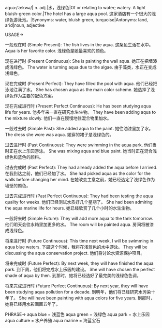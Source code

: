 aqua:/ˈækwə/| n. adj.|水，浅绿色|Of or relating to water; watery.  A light bluish-green color.|The hotel has a large aqua pool.  这家酒店有一个很大的浅绿色游泳池。|Synonyms: water,  bluish green, turquoise|Antonyms: land, arid|noun, adjective

USAGE->

一般现在时 (Simple Present):
The fish lives in the aqua.  这条鱼生活在水中。
Aqua is her favorite color.  浅绿色是她最喜欢的颜色。

现在进行时 (Present Continuous):
She is painting the wall aqua. 她正在把墙漆成浅绿色。
The water is turning aqua due to the algae. 由于藻类，水正在变成浅绿色。

现在完成时 (Present Perfect):
They have filled the pool with aqua.  他们已经把泳池注满了水。
She has chosen aqua as the main color scheme. 她选择了浅绿色作为主要的配色方案。

现在完成进行时 (Present Perfect Continuous):
He has been studying aqua life for years. 他多年来一直在研究水生生物。
They have been adding aqua to the mixture slowly.  他们一直在慢慢地往混合物里加水。

一般过去时 (Simple Past):
She added aqua to the paint.  她往油漆里加了水。
The dress she wore was aqua. 她穿的裙子是浅绿色的。

过去进行时 (Past Continuous):
They were swimming in the aqua park.  他们当时正在水上乐园游泳。
She was mixing aqua and blue paint. 她当时正在混合浅绿色和蓝色的颜料。

过去完成时 (Past Perfect):
They had already added the aqua before I arrived. 在我到达之前，他们已经加了水。
She had picked aqua as the color for the walls before changing her mind.  在她改变主意之前，她已经选定了浅绿色作为墙壁的颜色。

过去完成进行时 (Past Perfect Continuous):
They had been testing the aqua quality for weeks. 他们已经测试水质好几个星期了。
She had been admiring the aqua marine life for hours. 她已经欣赏了几个小时的水生生物。

一般将来时 (Simple Future):
They will add more aqua to the tank tomorrow. 他们明天会往水箱里加更多的水。
The room will be painted aqua.  房间将被漆成浅绿色。

将来进行时 (Future Continuous):
This time next week, I will be swimming in aqua blue waters.  下周这个时候，我将在浅蓝色的水中游泳。
They will be discussing the aqua conservation project. 他们将讨论水资源保护项目。

将来完成时 (Future Perfect):
By next week, they will have finished the aqua park.  到下周，他们将完成水上乐园的建设。
She will have chosen the perfect shade of aqua by then.  到那时，她将已经选好了最完美的浅绿色色调。

将来完成进行时 (Future Perfect Continuous):
By next year, they will have been studying aqua pollution for a decade.  到明年，他们将已经研究水污染十年了。
She will have been painting with aqua colors for five years. 到那时，她将已经用水彩画画五年了。


PHRASE->
aqua blue = 浅蓝色
aqua green = 浅绿色
aqua park = 水上乐园
aqua culture = 水产养殖
aqua marine = 海蓝宝石
